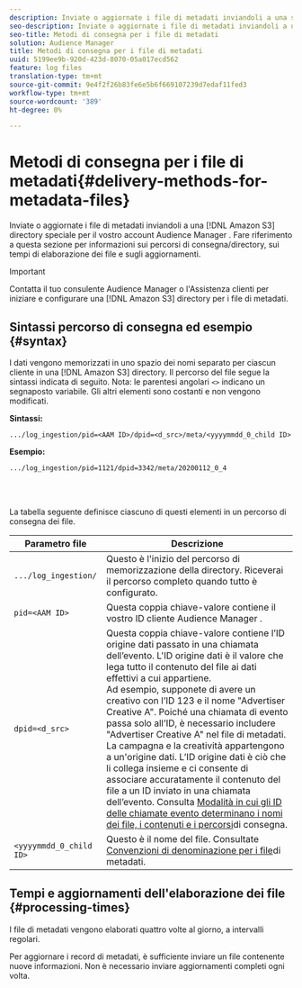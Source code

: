 ```yaml
---
description: Inviate o aggiornate i file di metadati inviandoli a una speciale directory Amazon S3 per il vostro account Audience Manager . Fare riferimento a questa sezione per informazioni sui percorsi di consegna/directory, sui tempi di elaborazione dei file e sugli aggiornamenti.
seo-description: Inviate o aggiornate i file di metadati inviandoli a una speciale directory Amazon S3 per il vostro account Audience Manager . Fare riferimento a questa sezione per informazioni sui percorsi di consegna/directory, sui tempi di elaborazione dei file e sugli aggiornamenti.
seo-title: Metodi di consegna per i file di metadati
solution: Audience Manager
title: Metodi di consegna per i file di metadati
uuid: 5199ee9b-920d-423d-8070-05a017ecd562
feature: log files
translation-type: tm+mt
source-git-commit: 9e4f2f26b83fe6e5b6f669107239d7edaf11fed3
workflow-type: tm+mt
source-wordcount: '389'
ht-degree: 0%

---
```



# Metodi di consegna per i file di metadati{#delivery-methods-for-metadata-files}

Inviate o aggiornate i file di metadati inviandoli a una [!DNL Amazon S3] directory speciale per il vostro account Audience Manager . Fare riferimento a questa sezione per informazioni sui percorsi di consegna/directory, sui tempi di elaborazione dei file e sugli aggiornamenti.

>[!IMPORTANT]
>
> Contatta il tuo consulente Audience Manager  o l&#39;Assistenza clienti per iniziare e configurare una [!DNL Amazon S3] directory per i file di metadati.

## Sintassi percorso di consegna ed esempio {#syntax}

I dati vengono memorizzati in uno spazio dei nomi separato per ciascun cliente in una [!DNL Amazon S3] directory. Il percorso del file segue la sintassi indicata di seguito. Nota: le parentesi angolari `<>` indicano un segnaposto variabile. Gli altri elementi sono costanti e non vengono modificati.

**Sintassi:**

```
.../log_ingestion/pid=<AAM ID>/dpid=<d_src>/meta/<yyyymmdd_0_child ID>
```

**Esempio:**

```
.../log_ingestion/pid=1121/dpid=3342/meta/20200112_0_4
```

<br> 

La tabella seguente definisce ciascuno di questi elementi in un percorso di consegna dei file.


| Parametro file | Descrizione |
---------|----------|
| `.../log_ingestion/` | Questo è l&#39;inizio del percorso di memorizzazione della directory. Riceverai il percorso completo quando tutto è configurato. |
| `pid=<AAM ID>` | Questa coppia chiave-valore contiene il vostro ID cliente Audience Manager . |
| `dpid=<d_src>` | Questa coppia chiave-valore contiene l’ID origine dati passato in una chiamata dell’evento. L&#39;ID origine dati è il valore che lega tutto il contenuto del file ai dati effettivi a cui appartiene. </br> Ad esempio, supponete di avere un creativo con l’ID 123 e il nome &quot;Advertiser Creative A&quot;. Poiché una chiamata di evento passa solo all’ID, è necessario includere &quot;Advertiser Creative A&quot; nel file di metadati. La campagna e la creatività appartengono a un&#39;origine dati. L’ID origine dati è ciò che li collega insieme e ci consente di associare accuratamente il contenuto del file a un ID inviato in una chiamata dell’evento. Consulta [Modalità in cui gli ID delle chiamate evento determinano i nomi dei file, i contenuti e i percorsi](/help/using/reporting/audience-optimization-reports/metadata-files-intro/metadata-file-overview.md#how-ids-shape-file-names)di consegna. |
| `<yyyymmdd_0_child ID>` | Questo è il nome del file. Consultate [Convenzioni di denominazione per i file](/help/using/reporting/audience-optimization-reports/metadata-files-intro/metadata-file-names.md)di metadati. |

## Tempi e aggiornamenti dell&#39;elaborazione dei file {#processing-times}

I file di metadati vengono elaborati quattro volte al giorno, a intervalli regolari.

Per aggiornare i record di metadati, è sufficiente inviare un file contenente nuove informazioni. Non è necessario inviare aggiornamenti completi ogni volta.
